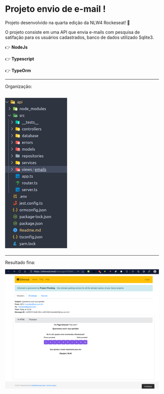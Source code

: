 # **Projeto envio de e-mail !**

Projeto desenvolvido na quarta edição da NLW4 Rockeseat! :rocket:

O projeto consiste em uma API que envia e-mails com pesquisa de satifação para os usuários cadastrados, banco de dados utilizado Sqlite3.

:point_right: **NodeJs**

:point_right: **Typescript**

:point_right: **TypeOrm**

---

Organização:

## ![pastas](pastas.png)

---

Resultado fina:

![resultado](resultado.png)
